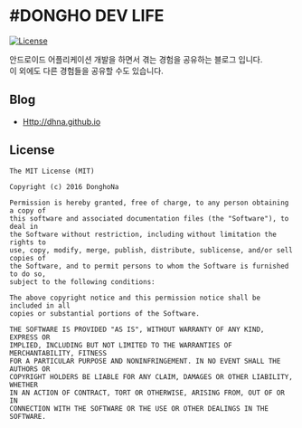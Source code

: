 #DONGHO DEV LIFE
====

[![License](https://img.shields.io/github/license/mashape/apistatus.svg)]()

안드로이드 어플리케이션 개발을 하면서 겪는 경험을 공유하는 블로그 입니다.
<br/>
이 외에도 다른 경험들을 공유할 수도 있습니다.

## Blog
* [Http://dhna.github.io](Http://dhna.github.io)


## License

```
The MIT License (MIT)

Copyright (c) 2016 DonghoNa

Permission is hereby granted, free of charge, to any person obtaining a copy of
this software and associated documentation files (the "Software"), to deal in
the Software without restriction, including without limitation the rights to
use, copy, modify, merge, publish, distribute, sublicense, and/or sell copies of
the Software, and to permit persons to whom the Software is furnished to do so,
subject to the following conditions:

The above copyright notice and this permission notice shall be included in all
copies or substantial portions of the Software.

THE SOFTWARE IS PROVIDED "AS IS", WITHOUT WARRANTY OF ANY KIND, EXPRESS OR
IMPLIED, INCLUDING BUT NOT LIMITED TO THE WARRANTIES OF MERCHANTABILITY, FITNESS
FOR A PARTICULAR PURPOSE AND NONINFRINGEMENT. IN NO EVENT SHALL THE AUTHORS OR
COPYRIGHT HOLDERS BE LIABLE FOR ANY CLAIM, DAMAGES OR OTHER LIABILITY, WHETHER
IN AN ACTION OF CONTRACT, TORT OR OTHERWISE, ARISING FROM, OUT OF OR IN
CONNECTION WITH THE SOFTWARE OR THE USE OR OTHER DEALINGS IN THE SOFTWARE.
```
